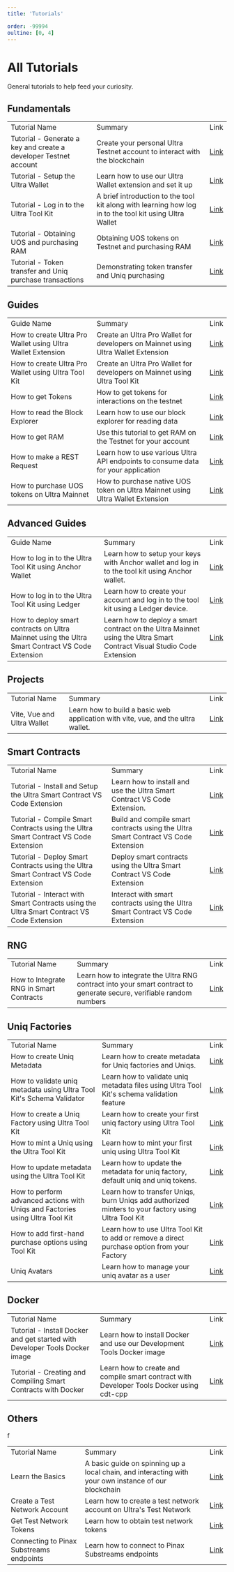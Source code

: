 ```yaml
---
title: 'Tutorials'

order: -99994
oultine: [0, 4]
---
```


# All Tutorials

General tutorials to help feed your curiosity.

## Fundamentals

<table>
    <tr>
        <td>Tutorial Name</td>
        <td>Summary</td>
        <td>Link</td>
    </tr>
    <tr>
        <td>Tutorial - Generate a key and create a developer Testnet account</td>
        <td>Create your personal Ultra Testnet account to interact with the blockchain</td>
        <td><a href="../fundamentals/tutorial-generate-key-and-create-testnet-account">Link</a></td>
    </tr>
    <tr>
        <td>Tutorial - Setup the Ultra Wallet</td>
        <td>Learn how to use our Ultra Wallet extension and set it up</td>
        <td><a href="../fundamentals/tutorial-setup-the-wallet">Link</a></td>
    </tr>
    <tr>
        <td>Tutorial - Log in to the Ultra Tool Kit</td>
        <td>A brief introduction to the tool kit along with learning how log in to the tool kit using Ultra Wallet</td>
        <td><a href="../fundamentals/tutorial-login-to-toolkit">Link</a></td>
    </tr>
    <tr>
        <td>Tutorial - Obtaining UOS and purchasing RAM</td>
        <td>Obtaining UOS tokens on Testnet and purchasing RAM</td>
        <td><a href="../fundamentals/tutorial-obtain-token-and-purchase-ram">Link</a></td>
    </tr>
    <tr>
        <td>Tutorial - Token transfer and Uniq purchase transactions</td>
        <td>Demonstrating token transfer and Uniq purchasing</td>
        <td><a href="../fundamentals/tutorial-token-transfer-and-nft-purchase">Link</a></td>
    </tr>
</table>

## Guides

<table>
    <tr>
        <td>Guide Name</td>
        <td>Summary</td>
        <td>Link</td>
    </tr>
    <tr>
        <td>How to create Ultra Pro Wallet using Ultra Wallet Extension</td>
        <td>Create an Ultra Pro Wallet for developers on Mainnet using Ultra Wallet Extension</td>
        <td><a href="../guides/how-to-create-ultra-pro-wallet">Link</a></td>
    </tr>
    <tr>
        <td>How to create Ultra Pro Wallet using Ultra Tool Kit</td>
        <td>Create an Ultra Pro Wallet for developers on Mainnet using Ultra Tool Kit</td>
        <td><a href="../guides/how-to-create-ultra-pro-wallet-using-toolkit">Link</a></td>
    </tr>
    <tr>
        <td>How to get Tokens</td>
        <td>How to get tokens for interactions on the testnet</td>
        <td><a href="../guides/how-to-get-tokens">Link</a></td>
    </tr>
    <tr>
        <td>How to read the Block Explorer</td>
        <td>Learn how to use our block explorer for reading data</td>
        <td><a href="../guides/how-to-read-the-block-explorer">Link</a></td>
    </tr>
    <tr>
        <td>How to get RAM</td>
        <td>Use this tutorial to get RAM on the Testnet for your account</td>
        <td><a href="../guides/how-to-get-ram">Link</a></td>
    </tr>
    <tr>
        <td>How to make a REST Request</td>
        <td>Learn how to use various Ultra API endpoints to consume data for your application</td>
        <td><a href="../guides/how-to-make-a-rest-request">Link</a></td>
    </tr>
    <tr>
        <td>How to purchase UOS tokens on Ultra Mainnet</td>
        <td>How to purchase native UOS token on Ultra Mainnet using Ultra Wallet Extension</td>
        <td><a href="../guides/how-to-buy-uos">Link</a></td>
    </tr>
</table>

## Advanced Guides

<table>
    <tr>
        <td>Guide Name</td>
        <td>Summary</td>
        <td>Link</td>
    </tr>
    <tr>
        <td>How to log in to the Ultra Tool Kit using Anchor Wallet</td>
        <td>Learn how to setup your keys with Anchor wallet and log in to the tool kit using Anchor wallet.</td>
        <td><a href="../advanced-guides/how-to-login-to-toolkit-using-anchor-wallet">Link</a></td>
    </tr>
    <tr>
        <td>How to log in to the Ultra Tool Kit using Ledger</td>
        <td>Learn how to create your account and log in to the tool kit using a Ledger device.</td>
        <td><a href="../advanced-guides/how-to-login-to-toolkit-using-ledger">Link</a></td>
    </tr>
    <tr>
        <td>How to deploy smart contracts on Ultra Mainnet using the Ultra Smart Contract VS Code Extension</td>
        <td>Learn how to deploy a smart contract on the Ultra Mainnet using the Ultra Smart Contract Visual Studio Code Extension</td>
        <td><a href="../advanced-guides/how-to-deploy-smart-contracts-to-mainnet-using-ultra-smart-contract-vscode-extension">Link</a></td>
    </tr>
</table>

## Projects

<table>
    <tr>
        <td>Tutorial Name</td>
        <td>Summary</td>
        <td>Link</td>
    </tr>
    <tr>
        <td>Vite, Vue and Ultra Wallet</td>
        <td>Learn how to build a basic web application with vite, vue, and the ultra wallet.</td>
        <td><a href="../projects/vite-vue-ultra-wallet/index">Link</a></td>
    </tr>
</table>

## Smart Contracts

<table>
    <tr>
        <td>Tutorial Name</td>
        <td>Summary</td>
        <td>Link</td>
    </tr>
    <tr>
        <td>Tutorial - Install and Setup the Ultra Smart Contract VS Code Extension</td>
        <td>Learn how to install and use the Ultra Smart Contract VS Code Extension.</td>
        <td><a href="../smart-contracts/index">Link</a></td>
    </tr>
    <tr>
        <td>Tutorial - Compile Smart Contracts using the Ultra Smart Contract VS Code Extension</td>
        <td>Build and compile smart contracts using the Ultra Smart Contract VS Code Extension</td>
        <td><a href="../smart-contracts/compile">Link</a></td>
    </tr>
    <tr>
        <td>Tutorial - Deploy Smart Contracts using the Ultra Smart Contract VS Code Extension</td>
        <td>Deploy smart contracts using the Ultra Smart Contract VS Code Extension</td>
        <td><a href="../smart-contracts/deploy">Link</a></td>
    </tr>
    <tr>
        <td>Tutorial - Interact with Smart Contracts using the Ultra Smart Contract VS Code Extension</td>
        <td>Interact with smart contracts using the Ultra Smart Contract VS Code Extension</td>
        <td><a href="../smart-contracts/transact">Link</a></td>
    </tr>
</table>

## RNG

<table>
    <tr>
        <td>Tutorial Name</td>
        <td>Summary</td>
        <td>Link</td>
    </tr>
    <tr>
        <td>How to Integrate RNG in Smart Contracts</td>
        <td>Learn how to integrate the Ultra RNG contract into your smart contract to generate secure, verifiable random numbers</td>
        <td><a href="../rng/how-to-integrate-rng-in-smart-contracts.md">Link</a></td>
    </tr>
</table>

## Uniq Factories

<table>
    <tr>
        <td>Tutorial Name</td>
        <td>Summary</td>
        <td>Link</td>
    </tr>
    <tr>
        <td>How to create Uniq Metadata</td>
        <td>Learn how to create metadata for Uniq factories and Uniqs.</td>
        <td><a href="../uniq-factories/creating-uniq-factories/how-to-create-uniq-metadata">Link</a></td>
    </tr>
    <tr>
        <td>How to validate uniq metadata using Ultra Tool Kit's Schema Validator</td>
        <td>Learn how to validate uniq metadata files using Ultra Tool Kit's schema validation feature</td>
        <td><a href="../uniq-factories/creating-uniq-factories/how-to-validate-uniq-metadata-using-schema-validator-toolkit">Link</a></td>
    </tr>
    <tr>
        <td>How to create a Uniq Factory using Ultra Tool Kit</td>
        <td>Learn how to create your first uniq factory using Ultra Tool Kit</td>
        <td><a href="../uniq-factories/creating-uniq-factories/how-to-create-uniq-factory-using-toolkit">Link</a></td>
    </tr>
    <tr>
        <td>How to mint a Uniq using the Ultra Tool Kit</td>
        <td>Learn how to mint your first uniq using Ultra Tool Kit</td>
        <td><a href="../uniq-factories/creating-uniq-factories/how-to-mint-uniq-using-toolkit">Link</a></td>
    </tr>
    <tr>
        <td>How to update metadata using the Ultra Tool Kit</td>
        <td>Learn how to update the metadata for uniq factory, default uniq and uniq tokens.</td>
        <td><a href="../uniq-factories/creating-uniq-factories/how-to-update-uniq-metadata-using-toolkit">Link</a></td>
    </tr>
    <tr>
        <td>How to perform advanced actions with Uniqs and Factories using Ultra Tool Kit</td>
        <td>Learn how to transfer Uniqs, burn Uniqs add authorized minters to your factory using Ultra Tool Kit</td>
        <td><a href="../uniq-factories/factory-management/how-to-perform-advanced-actions-with-uniqs-and-factories">Link</a></td>
    </tr>
    <tr>
        <td>How to add first-hand purchase options using Tool Kit</td>
        <td>Learn how to use Ultra Tool Kit to add or remove a direct purchase option from your Factory</td>
        <td><a href="../uniq-factories/factory-management/how-to-add-first-hand-purchase-using-toolkit">Link</a></td>
    </tr>
    <tr>
        <td>Uniq Avatars</td>
        <td>Learn how to manage your uniq avatar as a user</td>
        <td><a href="../uniq-factories/uniq-avatar/index">Link</a></td>
    </tr>

</table>

## Docker

<table>
    <tr>
        <td>Tutorial Name</td>
        <td>Summary</td>
        <td>Link</td>
    </tr>
    <tr>
        <td>Tutorial - Install Docker and get started with Developer Tools Docker image</td>
        <td>Learn how to install Docker and use our Development Tools Docker image</td>
        <td><a href="../docker/getting-started">Link</a></td>
    </tr>
    <tr>
        <td>Tutorial - Creating and Compiling Smart Contracts with Docker</td>
        <td>Learn how to create and compile smart contract with Developer Tools Docker using cdt-cpp</td>
        <td><a href="../docker/how-to-compile-smart-contract">Link</a></td>
    </tr>
</table>

## Others

<table>
    <tr>
        <td>Tutorial Name</td>
        <td>Summary</td>
        <td>Link</td>
    </tr>
    <tr>
        <td>Learn the Basics</td>
        <td>A basic guide on spinning up a local chain, and interacting with your own instance of our blockchain</td>
        <td><a href="../general/basics/index">Link</a></td>
    </tr>
    <tr>
        <td>Create a Test Network Account</td>
        <td>Learn how to create a test network account on Ultra's Test Network</td>
        <td><a href="../general/basics/create-a-testnet-account">Link</a></td>
    </tr>
    <tr>
        <td>Get Test Network Tokens</td>
        <td>Learn how to obtain test network tokens</td>
        <td><a href="../general/faucet/index">Link</a></td>
    </tr>
    <Experimental>
        <tr>
            <td>Connecting to Pinax Substreams endpoints</td>
            <td>Learn how to connect to Pinax Substreams endpoints</td>
            <td><a href="../substreams/connecting-to-pinax-substreams-endpoints">Link</a></td>
        f</tr>
    </Experimental>
</table>
